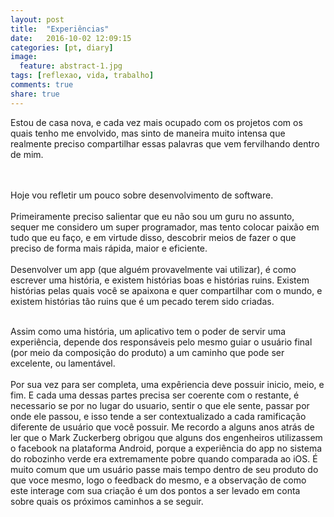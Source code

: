 ```yaml
---
layout: post
title:  "Experiências"
date:   2016-10-02 12:09:15
categories: [pt, diary]
image:
  feature: abstract-1.jpg
tags: [reflexao, vida, trabalho]
comments: true
share: true
---
```

Estou de casa nova, e cada vez mais ocupado com os projetos com os quais tenho me envolvido, mas sinto de maneira muito intensa que realmente preciso compartilhar essas palavras que vem fervilhando dentro de mim.<br/>
<br/>
<!-- more -->
<br/>
Hoje vou refletir um pouco sobre desenvolvimento de software.<br/>
<br/>
Primeiramente preciso salientar que eu não sou um guru no assunto, sequer me considero um super programador, mas tento colocar paixão em tudo que eu faço, e em virtude disso, descobrir meios de fazer o que preciso de forma mais rápida, maior e eficiente.<br/>
<br/>
Desenvolver um app (que alguém provavelmente vai utilizar), é como escrever uma história, e existem histórias boas e histórias ruins. Existem histórias pelas quais você se apaixona e quer compartilhar com o mundo, e existem histórias tão ruins que é um pecado terem sido criadas.<br/>

<br/>Assim como uma história, um aplicativo tem o poder de servir uma experiência, depende dos responsáveis pelo mesmo guiar o usuário final (por meio da composição do produto) a um caminho que pode ser excelente, ou lamentável.<br/>
<br/>
Por sua vez para ser completa, uma expêriencia deve possuir inicio, meio, e fim. E cada uma dessas partes precisa ser coerente com o restante, é necessario se por no lugar do usuario, sentir o que ele sente, passar por onde ele passou, e isso tende a ser contextualizado a cada ramificação diferente de usuário que você possuir. Me recordo a alguns anos atrás de ler que o Mark Zuckerberg obrigou que alguns dos engenheiros utilizassem o facebook na plataforma Android, porque a experiência do app no sistema do robozinho verde era extremamente pobre quando comparada ao iOS. É muito comum que um usuário passe mais tempo dentro de seu produto do que voce mesmo, logo o feedback do mesmo, e a observação de como este interage com sua criação é um dos pontos a ser levado em conta sobre quais os próximos caminhos a se seguir.